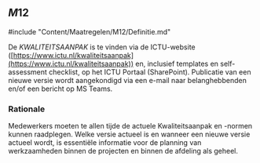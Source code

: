 ## $M12$

#include "Content/Maatregelen/M12/Definitie.md"

De $KWALITEITSAANPAK$ is te vinden via de ICTU-website ([https://www.ictu.nl/kwaliteitsaanpak](https://www.ictu.nl/kwaliteitsaanpak)) en, inclusief templates en self-assessment checklist, op het ICTU Portaal (SharePoint). Publicatie van een nieuwe versie wordt aangekondigd via een e-mail naar belanghebbenden en/of een bericht op MS Teams.

### Rationale

Medewerkers moeten te allen tijde de actuele Kwaliteitsaanpak en -normen kunnen raadplegen. Welke versie actueel is en wanneer een nieuwe versie actueel wordt, is essentiële informatie voor de planning van werkzaamheden binnen de projecten en binnen de afdeling als geheel.
